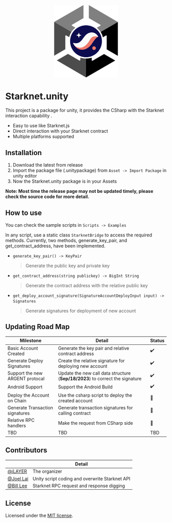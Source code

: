 <p align="center">
  <img src="/Documentation/Image/logo.png" alt="Starknet.unity logo" width="200px"/>
</p>

# Starknet.unity

This project is a package for unity, it provides the CSharp with the Starknet interaction capability .

- Easy to use like Starknet.js
- Direct interaction with your Starknet contract
- Multiple platforms supported

## Installation

1. Download the latest from release
2. Import the package file (.unitypackage) from `Asset -> Import Package` in unity editor
3. Now the Starknet.unity package is in your Assets

**Note: Most time the release page may not be updated timely, please check the source code for more detail.**

## How to use

You can check the sample scripts in `Scripts -> Examples`

In any script, use a static class `StarknetBridge` to access the required methods. Currently, two methods, generate_key_pair, and get_contract_address, have been implemented.

- `generate_key_pair() -> KeyPair`

  > Generate the public key and private key

- `get_contract_address(string publickey) -> BigInt String`

  > Generate the contract address with the relative public key

- `get_deploy_account_signature(SignatureAccountDeployInput input) -> Signatures`

  > Generate signatures for deployment of new account

## Updating Road Map

| Milestone                       | Detail                                                                        | Status |
| ------------------------------- | ----------------------------------------------------------------------------- | ------ |
| Basic Account Created           | Generate the key pair and relative contract address                           | ✔️     |
| Generate Deploy Signatures      | Create the relative signature for deploying new account                       | ✔️     |
| Support the new ARGENT protocal | Update the new call data structure (**Sep/18/2023**) to correct the signature | ✔️     |
| Android Support                 | Support the Android Build                                                     | ✔️     |
| Deploy the Account on Chain     | Use the csharp script to deploy the created account                           | 🚧     |
| Generate Transaction signatures | Generate transaction signatures for calling contract                          | 🚧     |
| Relative RPC handlers           | Make the request from CSharp side                                             | 🚧     |
| TBD                             | TBD                                                                           | TBD    |

## Contributors

|                                          | Detail                                         |
| ---------------------------------------- | ---------------------------------------------- |
| [@iLAYER](https://github.com/iLAYER-ORG) | The organizer                                  |
| [@Joel Lai](https://github.com/joellai)  | Unity script coding and overwrite Starknet API |
| [@Bill Lee](https://github.com/tgyf007)  | Starknet RPC request and response digging      |

## License

Licensed under the [MIT license](https://github.com/joellai/Starknet.unity/blob/main/LICENSE).
